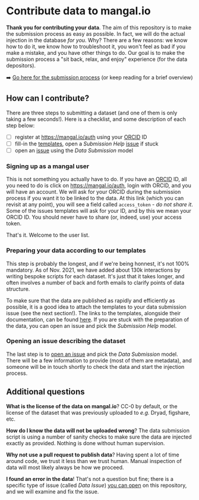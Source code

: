 # Contribute data to mangal.io

**Thank you for contributing your data**. The aim of this repository is to make
the submission process as easy as possible. In fact, we will do the actual
injection in the database *for you*. Why? There are a few reasons: we know how
to do it, we know how to troubleshoot it, you won't feel as bad if you make a
mistake, and you have other things to do. Our goal is to make the submission
process a "sit back, relax, and enjoy" experience (for the data depositors).

➡️ [Go here for the submission process][templates] (or keep reading for a brief
overview)

## How can I contribute?

There are three steps to submitting a dataset (and one of them is only taking a
few seconds!). Here is a checklist, and some description of each step below:

- [ ] register at <https://mangal.io/auth> using your [ORCID] ID
- [ ] fill-in the [templates], open a *Submission Help* [issue] if stuck
- [ ] open an [issue] using the *Data Submission* model

### Signing up as a mangal user

This is not something you actually have to do. If you have an [ORCID] ID, all
you need to do is click on <https://mangal.io/auth>, login with ORCID, and you
will have an account. We will ask for your ORCID during the submission process
if you want it to be linked to the data. At this link (which you can revisit at
any point), you will see a field called `access_token` - *do not share it*. Some
of the issues templates will ask for your ID, and by this we mean your ORCID ID.
You should never have to share (or, indeed, use) your access token.

That's it. Welcome to the user list.

### Preparing your data according to our templates

This step is probably the longest, and if we're being honnest, it's not 100%
mandatory. As of Nov. 2021, we have added about 130k interactions by writing
bespoke scripts for each dataset. It's just that it takes longer, and often
involves a number of back and forth emails to clarify points of data structure.

To make sure that the data are published as rapidly and efficiently as possible,
it is a good idea to attach the templates to your data submission issue (see the
next section!). The links to the templates, alongside their documentation, can
be found [here][templates]. If you are stuck with the preparation of the data,
you can open an issue and pick the *Submission Help* model.

### Opening an issue describing the dataset

The last step is to [open an issue][issue] and pick the *Data Submission* model.
There will be a few information to provide (most of them are metadata), and
someone will be in touch shortly to check the data and start the injection
process.

## Additional questions

**What is the license of the data on mangal.io**? CC-0 by default, or the
license of the dataset that was previously uploaded to *e.g.* Dryad, figshare,
etc.

**How do I know the data will not be uploaded wrong**? The data submission
script is using a number of sanity checks to make sure the data are injected
exactly as provided. Nothing is done without human supervision.

**Why not use a pull request to publish data**? Having spent a lot of time
around code, we trust it less than we trust human. Manual inspection of data
will most likely always be how we proceed.

**I found an error in the data**! That's not a question but fine; there is a
specific type of issue (called *Data Issue*) [you can open][issue] on this
repository, and we will examine and fix the issue.

<!-- Below are the links used in the document -->

[ORCID]: https://orcid.org/
[issue]: https://github.com/mangal-interactions/contribute/issues/new/choose
[templates]: https://github.com/mangal-interactions/contribute/tree/main/templates
